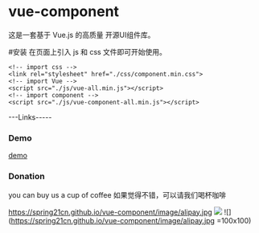 # vue-component
这是一套基于 Vue.js 的高质量 开源UI组件库。

 
 
#安装
在页面上引入 js 和 css 文件即可开始使用。

~~~
<!-- import css -->
<link rel="stylesheet" href="./css/component.min.css">
<!-- import Vue -->
<script src="./js/vue-all.min.js"></script>
<!-- import component -->
<script src="./js/vue-component-all.min.js"></script>
~~~
---Links-----

### Demo

[demo](https://spring21cn.github.io/vue-component/index.html)


### Donation
you can buy us a cup of coffee 
如果觉得不错，可以请我们喝杯咖啡

https://spring21cn.github.io/vue-component/image/alipay.jpg 
<img src="https://spring21cn.github.io/vue-component/image/alipay.jpg " ></img>
![](https://spring21cn.github.io/vue-component/image/alipay.jpg =100x100)
